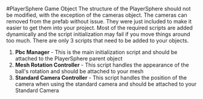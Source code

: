 #PlayerSphere Game Object
The structure of the PlayerSphere should not be modified, with the exception of the cameras object.  The cameras can removed from the prefab without issue.  They were just included to make it easier to
get them into your project.  Most of the required scripts are added dynamically and the script initialization may fail if you move things around too much.  There are only 3 scripts that need to be added 
to your objects.

1.  **Pbc Manager** -  This is the main initialization script and should be attached to the PlayerSphere parent object
2.  **Mesh Rotation Controller** - This script handles the appearance of the ball's rotation and should be attached to your mesh
3.  **Standard Camera Controller** - This script handles the position of the camera when using the standard camera and should be attached to your Standard Camera

